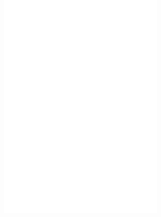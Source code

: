 <!DOCTYPE html>
<html lang="en">

<head>
    <meta charset="UTF-8">
    <meta http-equiv="X-UA-Compatible" content="IE=edge">
    <meta name="viewport" content="width=device-width, initial-scale=1.0">
    <title>Fat to Fit</title>
    <link href="https://fonts.googleapis.com/css2?family=Baloo+Bhai+2&display=swap" rel="stylesheet">
    <link rel="stylesheet" href="css/style.css">
    <style>
        body {
            color: black;
            margin-top: 0px;
            padding: 0px;
            background: url('image/img.jpg');
            height: 700px;
        }

        .left {
            display: inline-block;
            border: 2px solid green;
            position: absolute;
            left: 0px;
            top: 0px;
            height: 74px;
            width: 63px;
            background-color: crimson;
            /* color: aliceblue; */
        }

        .left div {
            font-family: 'Baloo Bhai 2', cursives;
            color: white;
            margin: -1px 16px;
            font-size: 40px;
        }


        .mid {
            display: block;
            width: 50%;
            margin: -8px 190px;
            border: 2px solid blueviolet;
        }

        .right {
            position: absolute;
            right: 42px;
            top: 22px;
            display: inline-block;
            border: 2px solid red;
        }

        .navbar {
            display: inline-block;
            position: relative;
        }

        .navbar li {
            display: inline-block;
            font-size: 23px;
        }

        .navbar li a {
            display: inline-block;
            text-decoration: none;
            color: white;
            padding: 27px 35px;
        }



        .btn {
            font-family: 'Baloo Bhai 2', cursives;
            margin: 0px 9px;
            background-color: white;
            /* border-radius: 9px; */
            color: red;
            padding: 0px 21px;
            font-size: 15px;
            cursor: pointer;
        }

        .btn:hover {
            background-color: rgb(226, 218, 232);
        }

        body {
            background-color: white;
        }
    </style>


</head>

<body>
    <header class="header">
        <div class="left">
            <div>R</div>
        </div>

        <div class="mid">
            <ul class="navbar">
                <li><a href="#" class="active">Home</a></li>
                <li><a href="#">About Us</a></li>
                <li><a href="#">Fitness Calculator</a></li>
                <li><a href="#">Contact Us</a></li>
            </ul>
        </div>

        <div class="right">
            <button class="btn">Buy Rogan &#8594</button>
        </div>

    </header>

</body>

</html>

